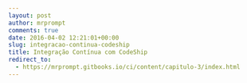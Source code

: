 ```yaml
---
layout: post
author: mrprompt
comments: true
date: 2016-04-02 12:21:01+00:00
slug: integracao-continua-codeship
title: Integração Contínua com CodeShip
redirect_to:
  - https://mrprompt.gitbooks.io/ci/content/capitulo-3/index.html
---
```

